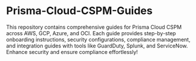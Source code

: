 # Prisma-Cloud-CSPM-Guides
This repository contains comprehensive guides for Prisma Cloud CSPM across AWS, GCP, Azure, and OCI. Each guide provides step-by-step onboarding instructions, security configurations, compliance management, and integration guides with tools like GuardDuty, Splunk, and ServiceNow. Enhance security and ensure compliance effortlessly!
